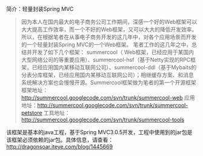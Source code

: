 简介：轻量封装Spring MVC
> 因为本人在国内最大的电子商务公司工作期间，深感一个好的Web框架可以大大提高工作效率，而一个不好的Web框架，又可以大大的降低开发效率。所以，在根据笔者在从事电子商务开发的这几年中，对各个应用场景而开发的一个轻量封装Spring MVC的一个Web框架。
> 笔者工作的这几年之中，总结并开发了如下几个框架： summercool（	Web框架，已经应用于某国内大型网络公司的等重要应用）、summercool-hsf（基于Netty实现的RPC框架，已经应用国内某移动互联网公司）、summercool-ddl（基于Mybaits的分表分库框架，已经应用国内某移动互联网公司）；相继缓存方案、和消息系统解决方案也会慢慢开源。Summercool框架做为笔者的第一个开源框架
框架地址：http://summercool.googlecode.com/svn/trunk/summercool-web
应用地址：http://summercool.googlecode.com/svn/trunk/summercool-petstore
工具地址：http://summercool.googlecode.com/svn/trunk/summercool-tools

该框架是基本的java工程，基于Spring MVC3.0.5开发，工程中使用到的jar包是该框架必须依赖的jar包。具体信息，请查看：http://dragonsoar.iteye.com/blog/1445669